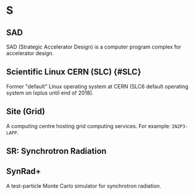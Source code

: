 # S

## SAD 

SAD (Strategic Accelerator Design) is a computer program complex for accelerator design. 

## Scientific Linux CERN (SLC) {#SLC}

Former "default" Linux operating system at CERN (SLC6 default operating system on lxplus until end of 2018).


## Site (Grid)

A computing centre hosting grid computing services. For example: `IN2P3-LAPP`.

## SR: Synchrotron Radiation

## SynRad+

A test-particle Monte Carlo simulator for synchrotron radiation.
